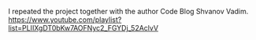 I repeated the project together with the author Code Blog Shvanov Vadim.
https://www.youtube.com/playlist?list=PLIIXgDT0bKw7AOFNyc2_FGYDj_52AclvV

